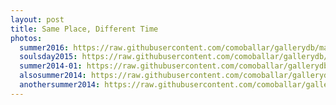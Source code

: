 ```yaml
---
layout: post
title: Same Place, Different Time
photos:
  summer2016: https://raw.githubusercontent.com/comoballar/gallerydb/main/sameplace/sameplace01.jpg
  soulsday2015: https://raw.githubusercontent.com/comoballar/gallerydb/main/sameplace/sameplace02.jpg
  summer2014-01: https://raw.githubusercontent.com/comoballar/gallerydb/main/sameplace/sameplace03.jpg
  alsosummer2014: https://raw.githubusercontent.com/comoballar/gallerydb/main/sameplace/sameplace04.jpg
  anothersummer2014: https://raw.githubusercontent.com/comoballar/gallerydb/main/sameplace/sameplace05.jpg
---
```

